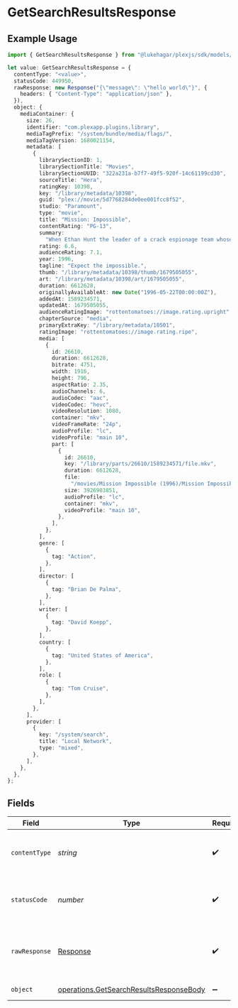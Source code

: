 # GetSearchResultsResponse

## Example Usage

```typescript
import { GetSearchResultsResponse } from "@lukehagar/plexjs/sdk/models/operations";

let value: GetSearchResultsResponse = {
  contentType: "<value>",
  statusCode: 449950,
  rawResponse: new Response("{\"message\": \"hello world\"}", {
    headers: { "Content-Type": "application/json" },
  }),
  object: {
    mediaContainer: {
      size: 26,
      identifier: "com.plexapp.plugins.library",
      mediaTagPrefix: "/system/bundle/media/flags/",
      mediaTagVersion: 1680021154,
      metadata: [
        {
          librarySectionID: 1,
          librarySectionTitle: "Movies",
          librarySectionUUID: "322a231a-b7f7-49f5-920f-14c61199cd30",
          sourceTitle: "Hera",
          ratingKey: 10398,
          key: "/library/metadata/10398",
          guid: "plex://movie/5d7768284de0ee001fcc8f52",
          studio: "Paramount",
          type: "movie",
          title: "Mission: Impossible",
          contentRating: "PG-13",
          summary:
            "When Ethan Hunt the leader of a crack espionage team whose perilous operation has gone awry with no explanation discovers that a mole has penetrated the CIA he's surprised to learn that he's the No. 1 suspect. To clear his name Hunt now must ferret out the real double agent and in the process even the score.",
          rating: 6.6,
          audienceRating: 7.1,
          year: 1996,
          tagline: "Expect the impossible.",
          thumb: "/library/metadata/10398/thumb/1679505055",
          art: "/library/metadata/10398/art/1679505055",
          duration: 6612628,
          originallyAvailableAt: new Date("1996-05-22T00:00:00Z"),
          addedAt: 1589234571,
          updatedAt: 1679505055,
          audienceRatingImage: "rottentomatoes://image.rating.upright",
          chapterSource: "media",
          primaryExtraKey: "/library/metadata/10501",
          ratingImage: "rottentomatoes://image.rating.ripe",
          media: [
            {
              id: 26610,
              duration: 6612628,
              bitrate: 4751,
              width: 1916,
              height: 796,
              aspectRatio: 2.35,
              audioChannels: 6,
              audioCodec: "aac",
              videoCodec: "hevc",
              videoResolution: 1080,
              container: "mkv",
              videoFrameRate: "24p",
              audioProfile: "lc",
              videoProfile: "main 10",
              part: [
                {
                  id: 26610,
                  key: "/library/parts/26610/1589234571/file.mkv",
                  duration: 6612628,
                  file:
                    "/movies/Mission Impossible (1996)/Mission Impossible (1996) Bluray-1080p.mkv",
                  size: 3926903851,
                  audioProfile: "lc",
                  container: "mkv",
                  videoProfile: "main 10",
                },
              ],
            },
          ],
          genre: [
            {
              tag: "Action",
            },
          ],
          director: [
            {
              tag: "Brian De Palma",
            },
          ],
          writer: [
            {
              tag: "David Koepp",
            },
          ],
          country: [
            {
              tag: "United States of America",
            },
          ],
          role: [
            {
              tag: "Tom Cruise",
            },
          ],
        },
      ],
      provider: [
        {
          key: "/system/search",
          title: "Local Network",
          type: "mixed",
        },
      ],
    },
  },
};
```

## Fields

| Field                                                                                                     | Type                                                                                                      | Required                                                                                                  | Description                                                                                               |
| --------------------------------------------------------------------------------------------------------- | --------------------------------------------------------------------------------------------------------- | --------------------------------------------------------------------------------------------------------- | --------------------------------------------------------------------------------------------------------- |
| `contentType`                                                                                             | *string*                                                                                                  | :heavy_check_mark:                                                                                        | HTTP response content type for this operation                                                             |
| `statusCode`                                                                                              | *number*                                                                                                  | :heavy_check_mark:                                                                                        | HTTP response status code for this operation                                                              |
| `rawResponse`                                                                                             | [Response](https://developer.mozilla.org/en-US/docs/Web/API/Response)                                     | :heavy_check_mark:                                                                                        | Raw HTTP response; suitable for custom response parsing                                                   |
| `object`                                                                                                  | [operations.GetSearchResultsResponseBody](../../../sdk/models/operations/getsearchresultsresponsebody.md) | :heavy_minus_sign:                                                                                        | Search Results                                                                                            |